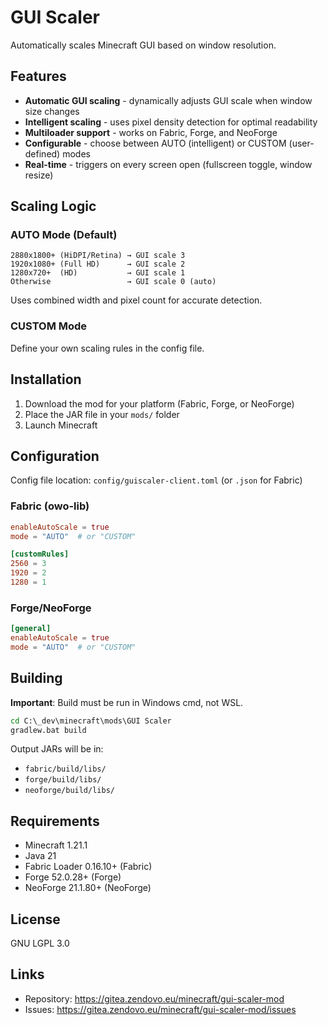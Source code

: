 # GUI Scaler

Automatically scales Minecraft GUI based on window resolution.

## Features

- **Automatic GUI scaling** - dynamically adjusts GUI scale when window size changes
- **Intelligent scaling** - uses pixel density detection for optimal readability
- **Multiloader support** - works on Fabric, Forge, and NeoForge
- **Configurable** - choose between AUTO (intelligent) or CUSTOM (user-defined) modes
- **Real-time** - triggers on every screen open (fullscreen toggle, window resize)

## Scaling Logic

### AUTO Mode (Default)
```
2880x1800+ (HiDPI/Retina) → GUI scale 3
1920x1080+ (Full HD)      → GUI scale 2
1280x720+  (HD)           → GUI scale 1
Otherwise                 → GUI scale 0 (auto)
```

Uses combined width and pixel count for accurate detection.

### CUSTOM Mode
Define your own scaling rules in the config file.

## Installation

1. Download the mod for your platform (Fabric, Forge, or NeoForge)
2. Place the JAR file in your `mods/` folder
3. Launch Minecraft

## Configuration

Config file location: `config/guiscaler-client.toml` (or `.json` for Fabric)

### Fabric (owo-lib)
```toml
enableAutoScale = true
mode = "AUTO"  # or "CUSTOM"

[customRules]
2560 = 3
1920 = 2
1280 = 1
```

### Forge/NeoForge
```toml
[general]
enableAutoScale = true
mode = "AUTO"  # or "CUSTOM"
```

## Building

**Important**: Build must be run in Windows cmd, not WSL.

```cmd
cd C:\_dev\minecraft\mods\GUI Scaler
gradlew.bat build
```

Output JARs will be in:
- `fabric/build/libs/`
- `forge/build/libs/`
- `neoforge/build/libs/`

## Requirements

- Minecraft 1.21.1
- Java 21
- Fabric Loader 0.16.10+ (Fabric)
- Forge 52.0.28+ (Forge)
- NeoForge 21.1.80+ (NeoForge)

## License

GNU LGPL 3.0

## Links

- Repository: https://gitea.zendovo.eu/minecraft/gui-scaler-mod
- Issues: https://gitea.zendovo.eu/minecraft/gui-scaler-mod/issues
